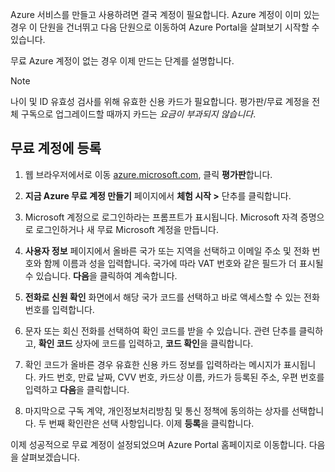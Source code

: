 Azure 서비스를 만들고 사용하려면 결국 계정이 필요합니다. Azure 계정이 이미 있는 경우 이 단원을 건너뛰고 다음 단원으로 이동하여 Azure Portal을 살펴보기 시작할 수 있습니다.

무료 Azure 계정이 없는 경우 이제 만드는 단계를 설명합니다.

> [!NOTE]
> 나이 및 ID 유효성 검사를 위해 유효한 신용 카드가 필요합니다. 평가판/무료 계정을 전체 구독으로 업그레이드할 때까지 카드는 _요금이 부과되지 않습니다_.

## <a name="sign-up-for-a-free-account"></a>무료 계정에 등록

1. 웹 브라우저에서로 이동 [azure.microsoft.com](https://azure.microsoft.com?azure-portal=true), 클릭 **평가판**합니다.

1. **지금 Azure 무료 계정 만들기** 페이지에서 **체험 시작 >** 단추를 클릭합니다. 

1. Microsoft 계정으로 로그인하라는 프롬프트가 표시됩니다. Microsoft 자격 증명으로 로그인하거나 새 무료 Microsoft 계정을 만듭니다.

1. **사용자 정보** 페이지에서 올바른 국가 또는 지역을 선택하고 이메일 주소 및 전화 번호와 함께 이름과 성을 입력합니다. 국가에 따라 VAT 번호와 같은 필드가 더 표시될 수 있습니다. **다음**을 클릭하여 계속합니다.

1. **전화로 신원 확인** 화면에서 해당 국가 코드를 선택하고 바로 액세스할 수 있는 전화 번호를 입력합니다.

1. 문자 또는 회신 전화를 선택하여 확인 코드를 받을 수 있습니다. 관련 단추를 클릭하고, **확인 코드** 상자에 코드를 입력하고, **코드 확인**을 클릭합니다.

1. 확인 코드가 올바른 경우 유효한 신용 카드 정보를 입력하라는 메시지가 표시됩니다. 카드 번호, 만료 날짜, CVV 번호, 카드상 이름, 카드가 등록된 주소, 우편 번호를 입력하고 **다음**을 클릭합니다.

1. 마지막으로 구독 계약, 개인정보처리방침 및 통신 정책에 동의하는 상자를 선택합니다. 두 번째 확인란은 선택 사항입니다. 이제 **등록**을 클릭합니다.

이제 성공적으로 무료 계정이 설정되었으며 Azure Portal 홈페이지로 이동합니다. 다음을 살펴보겠습니다.
